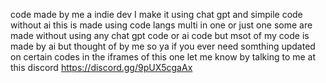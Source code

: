 code made by me a indie dev
I make it using chat gpt and simpile code without ai
this is made using code langs multi in one or just one
some are made without using any chat gpt code or ai code
but msot of my code is made by ai but thought of by me
so ya if you ever need somthing updated on certain codes in the iframes of this one let me know by talking to me at  this discord https://discord.gg/9pUX5cgaAx
